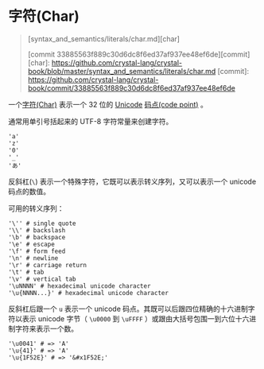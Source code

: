 # 字符(Char)

> [syntax_and_semantics/literals/char.md][char]
>
> [commit 33885563f889c30d6dc8f6ed37af937ee48ef6de][commit]
[char]: https://github.com/crystal-lang/crystal-book/blob/master/syntax_and_semantics/literals/char.md
[commit]: https://github.com/crystal-lang/crystal-book/commit/33885563f889c30d6dc8f6ed37af937ee48ef6de

一个[字符(Char)](http://crystal-lang.org/api/Char.html) 表示一个 32 位的 [Unicode](http://en.wikipedia.org/wiki/Unicode) [码点(code point)](http://en.wikipedia.org/wiki/Code_point) 。

通常用单引号括起来的 UTF-8 字符常量来创建字符。 

```crystal
'a'
'z'
'0'
'_'
'あ'
```

反斜杠(`\`) 表示一个特殊字符，它既可以表示转义序列，又可以表示一个 unicode 码点的数值。

可用的转义序列：

```crystal
'\'' # single quote
'\\' # backslash
'\b' # backspace
'\e' # escape
'\f' # form feed
'\n' # newline
'\r' # carriage return
'\t' # tab
'\v' # vertical tab
'\uNNNN' # hexadecimal unicode character
'\u{NNNN...}' # hexadecimal unicode character
```

反斜杠后跟一个 `u` 表示一个 unicode 码点。其既可以后跟四位精确的十六进制字符以表示 unicode 字节（ `\u0000` 到 `\uFFFF` ）或跟由大括号包围一到六位十六进制字符来表示一个数。

```crystal
'\u0041' # => 'A'
'\u{41}' # => 'A'
'\u{1F52E}' # => '&#x1F52E;'
```
